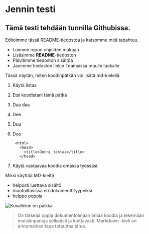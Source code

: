# Jennin testi
## Tämä testi tehdään tunnilla Githubissa.
Editoimme tässä README-tiedostoa ja katsomme mitä tapahtuu.

- Loimme repon ohjeiden mukaan
- Lisäsimme **README**-tiedoston
- Päivitimme tiedoston sisältöä
- Jaoimme tiedoston linkin Teamsissa muulle luokalle

Tässä näytän, miten koodinpätkän voi lisätä md-kielellä
1. Käytä listaa
2. Etsi koodistani tämä pätkä
3. Daa daa
4. Dee
5. Duu
6. Doo

        <html>
          <head>
            <title>Jenni testaa</title>
          </head>

3. Käytä vastaavaa koodia omassa työssäsi.

Miksi käyttää MD-kieltä
* helposti luettava sisältö
* muotoiltavissa eri dokumenttityypeiksi
* helppo poppia

![Kuvallekin on paikka](https://www.google.com/images/branding/googlelogo/1x/googlelogo_light_color_272x92dp.png)

> On tärkeää oppia dokumentoimaan omaa koodia ja tekemään muistiinpanoja selkeästi ja luettavasti. Markdown -kieli on erinomainen tapa toteuttaa tämä.

